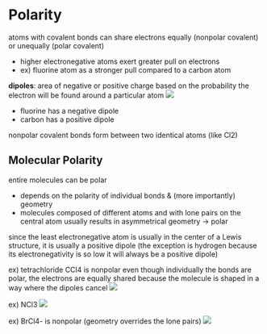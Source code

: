 # Polarity
atoms with covalent bonds can share electrons equally (nonpolar covalent) or unequally (polar covalent)
- higher electronegative atoms exert greater pull on electrons
- ex) fluorine atom as a stronger pull compared to a carbon atom

**dipoles**: area of negative or positive charge based on the probability the electron will be found around a particular atom
![](..\..\.pastes\2021-07-25-16-24-31.png)
- fluorine has a negative dipole
- carbon has a positive dipole

nonpolar covalent bonds form between two identical atoms (like Cl2)

## Molecular Polarity
entire molecules can be polar
- depends on the polarity of individual bonds & (more importantly) geometry
- molecules composed of different atoms and with lone pairs on the central atom usually results in asymmetrical geometry -> polar

since the least electronegative atom is usually in the center of a Lewis structure, it is usually a positive dipole (the exception is hydrogen because its electronegativity is so low it will always be a positive dipole)

ex) tetrachloride CCl4 is nonpolar
even though individually the bonds are polar, the electrons are equally shared because the molecule is shaped in a way where the dipoles cancel
![](..\..\.pastes\2021-07-25-16-26-14.png)

ex) NCl3
![](..\..\.pastes\2021-07-25-16-28-03.png)

ex) BrCl4- is nonpolar (geometry overrides the lone pairs)
![](..\..\.pastes\2021-07-25-16-30-13.png)